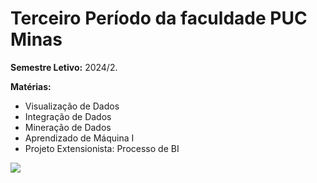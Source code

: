 # **Terceiro Período da faculdade PUC Minas**

**Semestre Letivo:** 2024/2. <br>

**Matérias:**
  - Visualização de Dados
  - Integração de Dados
  - Mineração de Dados
  - Aprendizado de Máquina I
  - Projeto Extensionista: Processo de BI


<img src="https://img.myloview.com.br/quadros/fundo-de-tecnologia-de-dados-visualizacao-de-big-data-fluxo-de-dados-codigo-de-informacao-plano-de-fundo-em-um-estilo-de-matriz-renderizacao-em-4k-700-137409060.jpg">
